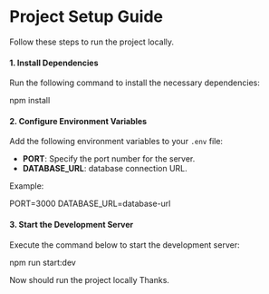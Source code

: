 # Project Setup Guide

Follow these steps to run the project locally.

#### 1. Install Dependencies
Run the following command to install the necessary dependencies:

npm install


#### 2. Configure Environment Variables
Add the following environment variables to your `.env` file:
- **PORT**: Specify the port number for the server.
- **DATABASE_URL**: database connection URL.

Example:

PORT=3000
DATABASE_URL=database-url


#### 3. Start the Development Server
Execute the command below to start the development server:

npm run start:dev


Now should run the project locally Thanks.